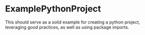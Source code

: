 # ExamplePythonProject
This should serve as a solid example for creating a python project, leveraging good practices, as well as using package imports.
